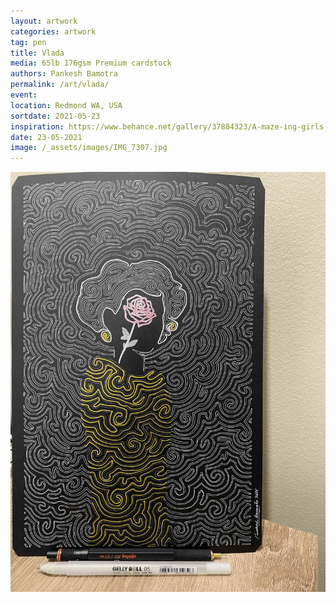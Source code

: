 ```yaml
---
layout: artwork
categories: artwork
tag: pen
title: Vlada
media: 65lb 176gsm Premium cardstock
authors: Pankesh Bamotra
permalink: /art/vlada/
event: 
location: Redmond WA, USA
sortdate: 2021-05-23
inspiration: https://www.behance.net/gallery/37884323/A-maze-ing-girls
date: 23-05-2021
image: /_assets/images/IMG_7307.jpg
---
```

![](/_assets/images/IMG_7307.jpg)